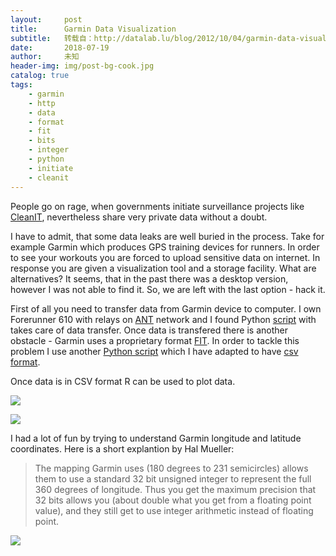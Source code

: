 ```yaml
---
layout:     post
title:      Garmin Data Visualization
subtitle:   转载自：http://datalab.lu/blog/2012/10/04/garmin-data-visualization/
date:       2018-07-19
author:     未知
header-img: img/post-bg-cook.jpg
catalog: true
tags:
    - garmin
    - http
    - data
    - format
    - fit
    - bits
    - integer
    - python
    - initiate
    - cleanit
---
```


People go on rage, when governments initiate surveillance projects like [CleanIT](http://www.edri.org/cleanIT), nevertheless share very private data without a doubt.

I have to admit, that some data leaks are well buried in the process. Take for example Garmin which produces GPS training devices for runners. In order to see your workouts you are forced to upload sensitive data on internet. In response you are given a visualization tool and a storage facility. What are alternatives? It seems, that in the past there was a desktop version, however I was not able to find it. So, we are left with the last option - hack it.

First of all you need to transfer data from Garmin device to computer. I own Forerunner 610 with relays on [ANT](http://en.wikipedia.org/wiki/ANT_(network)) network and I found Python [script](https://github.com/kafka399/Garmin-Forerunner-610-Extractor) with takes care of data transfer. Once data is transfered there is another obstacle - Garmin uses a proprietary format [FIT](http://www.thisisant.com/pages/developer-zone/fit-sdk). In order to tackle this problem I use another [Python script](https://github.com/dtcooper/python-fitparse) which I have adapted to have [csv format](https://github.com/kafka399/fitparse/blob/master/run.py).

Once data is in CSV format R can be used to plot data.

![](http://dl.dropbox.com/u/6360678/blog/garmin_1.png)


![](http://dl.dropbox.com/u/6360678/blog/garmin_2.png)


I had a lot of fun by trying to understand Garmin longitude and latitude coordinates. Here is a short explantion by Hal Mueller:

> The mapping Garmin uses (180 degrees to 231 semicircles) allows them to use a standard 32 bit unsigned integer to represent the full 360 degrees of longitude. Thus you get the maximum precision that 32 bits allows you (about double what you get from a floating point value), and they still get to use integer arithmetic instead of floating point.

![](http://dl.dropbox.com/u/6360678/blog/garmin_map.png)

